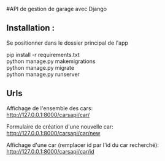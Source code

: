 #API de gestion de garage avec Django

## Installation :
Se positionner dans le dossier principal de l'app

pip install -r requirements.txt</br>
python manage.py makemigrations</br>
python manage.py migrate</br>
python manage.py runserver</br>


## Urls
Affichage de l'ensemble des cars:</br>
http://127.0.0.1:8000/carsapi/car/

Formulaire de création d'une nouvelle car:</br>
http://127.0.0.1:8000/carsapi/car/new

Affichage d'une car (remplacer id par l'id du car recherché):</br>
http://127.0.0.1:8000/carsapi/car/id

